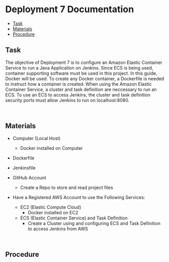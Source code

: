# Deployment 7 Documentation

* [Task](#Task)
* [Materials](#Materials)
* [Procedure](#Procedure)

## Task
The objective of Deployment 7 is to configure an Amazon Elastic Container Service to run a Java Application on Jenkins. Since ECS is being used, container supporting software must be used in this project. In this guide, Docker will be used. To create any Docker container, a Dockerfile is needed to instruct how a container is created. When using the Amazon Elastic Container Service, a cluster and task definition are neccessary to run an ECS. To use an ECS to access Jenkins, the cluster and task definition security ports must allow Jenkins to run on localhost:8080. 

<br>

## Materials
* Computer (Local Host)
  * Docker installed on Computer

* Dockerfile
* Jenkinsfile

* GitHub Account
  * Create a Repo to store and read project files

* Have a Registered AWS Account to use the Following Services: 
  * EC2 (Elastic Compute Cloud)
    * Docker installed on EC2
  * ECS (Elastic Container Service) and Task Definition
    * Create a Cluster using and configuring ECS and Task Definition to access Jenkins from AWS


<br>

## Procedure

<br>
